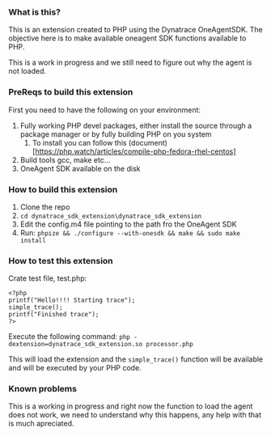 ### What is this?

This is an extension created to PHP using the Dynatrace OneAgentSDK. The objective here is to make available oneagent SDK functions available to PHP.

This is a work in progress and we still need to figure out why the agent is not loaded.

### PreReqs to build this extension

First you need to have the following on your environment:

1. Fully working PHP devel packages, either install the source through a package manager or by fully building PHP on you system
      1. To install you can follow this (document)[https://php.watch/articles/compile-php-fedora-rhel-centos]
2. Build tools gcc, make etc...
3. OneAgent SDK available on the disk

### How to build this extension

1. Clone the repo
2. ```cd dynatrace_sdk_extension\dynatrace_sdk_extension```
3. Edit the config.m4 file pointing to the path fro the OneAgent SDK
4. Run: ```phpize && ./configure --with-onesdk && make && sudo make install```

### How to test this extension

Crate test file, test.php:

```
<?php
printf("Hello!!!! Starting trace");
simple_trace();
printf("Finished trace");
?>
```

Execute the following command: ```php -dextension=dynatrace_sdk_extension.so processor.php```

This will load the extension and the ```simple_trace()``` function will be available and will be executed by your PHP code.

### Known problems

This is a working in progress and right now the function to load the agent does not work, we need to understand why this happens, any help with that is much apreciated.
